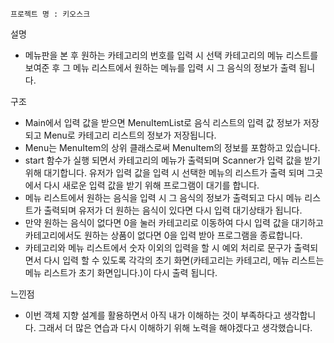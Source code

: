     프로젝트 명 : 키오스크

설명
- 메뉴판을 본 후 원하는 카테고리의 번호를 입력 시 선택 카테고리의 메뉴 리스트를 보여준 후 그 메뉴 리스트에서 원하는 메뉴를 입력 시 그 음식의 정보가 출력 됩니다.

구조
- Main에서 입력 값을 받으면 MenuItemList로 음식 리스트의 입력 값 정보가 저장되고 Menu로 카테고리 리스트의 정보가 저장됩니다.
- Menu는 MenuItem의 상위 클래스로써 MenuItem의 정보를 포함하고 있습니다.
- start 함수가 실행 되면서 카테고리의 메뉴가 출력되며 Scanner가 입력 값을 받기위해 대기합니다. 유저가 입력 값을 입력 시 선택한 메뉴의 리스트가 출력 되며 그곳에서 다시 새로운 입력 값을 받기 위해 프로그램이 대기를 합니다.
- 메뉴 리스트에서 원하는 음식을 입력 시 그 음식의 정보가 출력되고 다시 메뉴 리스트가 출력되며 유저가 더 원하는 음식이 있다면 다시 입력 대기상태가 됩니다.
- 만약 원하는 음식이 없다면 0을 눌러 카테고리로 이동하여 다시 입력 값을 대기하고 카테고리에서도 원하는 상품이 없다면 0을 입력 받아 프로그램을 종료합니다.
- 카테고리와 메뉴 리스트에서 숫자 이외의 입력을 할 시 예외 처리로 문구가 출력되면서 다시 입력 할 수 있도록 각각의 초기 화면(카테고리는 카테고리, 메뉴 리스트는 메뉴 리스트가 초기 화면입니다.)이 다시 출력 됩니다.

느낀점
- 이번 객체 지향 설계를 활용하면서 아직 내가 이해하는 것이 부족하다고 생각합니다. 그래서 더 많은 연습과 다시 이해하기 위해 노력을 해야겠다고 생각했습니다.

